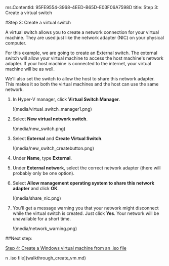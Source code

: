 ms.ContentId: 95FE9554-3968-4EED-B65D-E03F06A7598D
title: Step 3: Create a virtual switch

#Step 3: Create a virtual switch

A virtual switch allows you to create a network connection for your virtual machine.
They are used just like the network adapter (NIC) on your physical computer.

For this example, we are going to create an External switch.
The external switch will allow your virtual machine to access the host machine's network adapter.
If your host machine is connected to the internet, your virtual machine will be as well.

We'll also set the switch to allow the host to share this network adapter.
This makes it so both the virtual machines and the host can use the same network.


1.  In Hyper-V manager, click **Virtual Switch Manager**.
    
    !(media/virtual_switch_manager1.png)
2.  Select **New virtual network switch**.
    
    !(media/new_switch.png)
3.  Select **External** and **Create Virtual Switch**.
    
    !(media/new_switch_createbutton.png)
4.  Under **Name**, type **External**.
5.  Under **External network**, select the correct network adapter (there will probably only be one option).
6.  Select **Allow management operating system to share this network adapter** and click **OK**.
    
    !(media/share_nic.png)
7.  You'll get a message warning you that your network might disconnect while the virtual switch is created.
    Just click **Yes**.
    Your network will be unavailable for a short time.
    
    !(media/network_warning.png)

##Next step:

[Step 4: Create a Windows virtual machine from an .iso file](walkthrough_create_vm.md)


n .iso file](walkthrough_create_vm.md)
